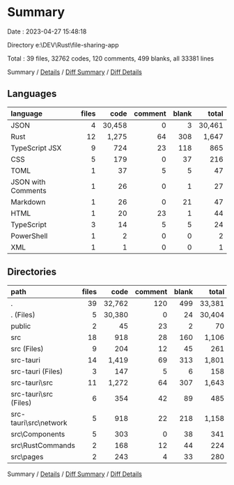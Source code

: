 # Summary

Date : 2023-04-27 15:48:18

Directory e:\\DEV\\Rust\\file-sharing-app

Total : 39 files,  32762 codes, 120 comments, 499 blanks, all 33381 lines

Summary / [Details](details.md) / [Diff Summary](diff.md) / [Diff Details](diff-details.md)

## Languages
| language | files | code | comment | blank | total |
| :--- | ---: | ---: | ---: | ---: | ---: |
| JSON | 4 | 30,458 | 0 | 3 | 30,461 |
| Rust | 12 | 1,275 | 64 | 308 | 1,647 |
| TypeScript JSX | 9 | 724 | 23 | 118 | 865 |
| CSS | 5 | 179 | 0 | 37 | 216 |
| TOML | 1 | 37 | 5 | 5 | 47 |
| JSON with Comments | 1 | 26 | 0 | 1 | 27 |
| Markdown | 1 | 26 | 0 | 21 | 47 |
| HTML | 1 | 20 | 23 | 1 | 44 |
| TypeScript | 3 | 14 | 5 | 5 | 24 |
| PowerShell | 1 | 2 | 0 | 0 | 2 |
| XML | 1 | 1 | 0 | 0 | 1 |

## Directories
| path | files | code | comment | blank | total |
| :--- | ---: | ---: | ---: | ---: | ---: |
| . | 39 | 32,762 | 120 | 499 | 33,381 |
| . (Files) | 5 | 30,380 | 0 | 24 | 30,404 |
| public | 2 | 45 | 23 | 2 | 70 |
| src | 18 | 918 | 28 | 160 | 1,106 |
| src (Files) | 9 | 204 | 12 | 45 | 261 |
| src-tauri | 14 | 1,419 | 69 | 313 | 1,801 |
| src-tauri (Files) | 3 | 147 | 5 | 6 | 158 |
| src-tauri\\src | 11 | 1,272 | 64 | 307 | 1,643 |
| src-tauri\\src (Files) | 6 | 354 | 42 | 89 | 485 |
| src-tauri\\src\\network | 5 | 918 | 22 | 218 | 1,158 |
| src\\Components | 5 | 303 | 0 | 38 | 341 |
| src\\RustCommands | 2 | 168 | 12 | 44 | 224 |
| src\\pages | 2 | 243 | 4 | 33 | 280 |

Summary / [Details](details.md) / [Diff Summary](diff.md) / [Diff Details](diff-details.md)
